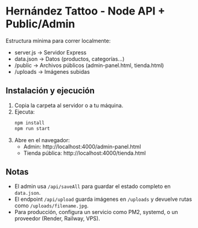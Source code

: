 # Hernández Tattoo - Node API + Public/Admin

Estructura mínima para correr localmente:

- server.js        -> Servidor Express
- data.json        -> Datos (productos, categorías...)
- /public          -> Archivos públicos (admin-panel.html, tienda.html)
- /uploads         -> Imágenes subidas

## Instalación y ejecución

1. Copia la carpeta al servidor o a tu máquina.
2. Ejecuta:
   ```bash
   npm install
   npm run start
   ```
3. Abre en el navegador:
   - Admin: http://localhost:4000/admin-panel.html
   - Tienda pública: http://localhost:4000/tienda.html

## Notas

- El admin usa `/api/saveAll` para guardar el estado completo en `data.json`.
- El endpoint `/api/upload` guarda imágenes en `/uploads` y devuelve rutas como `/uploads/filename.jpg`.
- Para producción, configura un servicio como PM2, systemd, o un proveedor (Render, Railway, VPS).